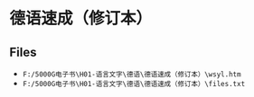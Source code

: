 # 德语速成（修订本）

## Files

- `F:/5000G电子书\H01-语言文字\德语\德语速成（修订本）\wsyl.htm`
- `F:/5000G电子书\H01-语言文字\德语\德语速成（修订本）\files.txt`
